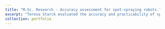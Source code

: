 ```yaml
---
title: "M.Sc. Research - Accuracy assessment for spot-spraying robots."
excerpt: "Teresa Starck evaluated the accuracy and practicability of spot-spraying robots in maize and sugar beet."
collection: portfolio
---
```


